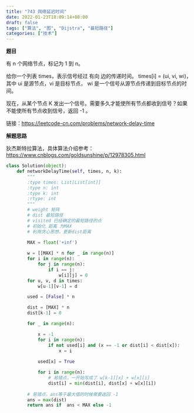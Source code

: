 ```yaml
---
title: "743 网络延迟时间"
date: 2022-01-23T18:09:14+08:00
draft: false
tags: ["算法", "图", "Dijstra", "最短路径"]
categories: ["技术"]
---
```


**题目**

有 n 个网络节点，标记为 1 到 n。

给你一个列表 times，表示信号经过 有向 边的传递时间。 times[i] = (ui, vi, wi)，其中 ui 是源节点，vi 是目标节点， wi 是一个信号从源节点传递到目标节点的时间。

现在，从某个节点 K 发出一个信号。需要多久才能使所有节点都收到信号？如果不能使所有节点收到信号，返回 -1 。


链接：https://leetcode-cn.com/problems/network-delay-time

**解题思路**

狄杰斯特拉算法，具体算法介绍参考：https://www.cnblogs.com/goldsunshine/p/12978305.html

```python
class Solution(object):
    def networkDelayTime(self, times, n, k):
        """
        :type times: List[List[int]]
        :type n: int
        :type k: int
        :rtype: int
        """
        # weight 矩阵
        # dist 最短路径
        # visited 已经确定的最短路径的点
        # 初始化 距离 为MAX
        # 利用贪心思想，更新dist距离
        
        MAX = float('+inf')

        w = [[MAX] * n for _ in range(n)]
        for i in range(n):
            for j in range(n):
                if i == j:
                    w[i][j] = 0
        for u, v, d in times:
            w[u-1][v-1] = d

        used = [False] * n

        dist = [MAX] * n
        dist[k-1] = 0

        for _ in range(n):

            x = -1
            for i in range(n):
                if not used[i] and (x == -1 or dist[i] < dist[x]):
                    x = i
            
            used[x] = True

            for i in range(n):
                # 易错点，一开始写成了 w[k-1][x] + w[x][i]
                dist[i] = min(dist[i], dist[x] + w[x][i]) 
        
        # 易错点，ans等于最大值的时候需要返回 -1
        ans = max(dist)
        return ans if  ans < MAX else -1
```

